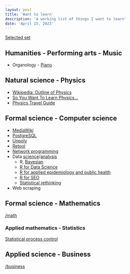 ```yaml
---
layout: post
title: 'Want to learn'
description: 'A working list of things I want to learn'
date: 'April 15, 2023'
---
```


[Selected set](/autodidact/#selected-set)

## Humanities - Performing arts - Music

- Organology - [Piano](https://en.wikipedia.org/wiki/Piano)

## Natural science - Physics

- [Wikipedia: Outline of Physics](https://en.wikipedia.org/wiki/Outline_of_physics)
- [So You Want To Learn Physics...](https://www.susanjfowler.com/blog/2016/8/13/so-you-want-to-learn-physics)
- [Physics Travel Guide](https://physicstravelguide.com/)

## Formal science - Computer science

- [MediaWiki](https://www.mediawiki.org/wiki/MediaWiki)
- [PostgreSQL](https://www.postgresql.org/)
- [Unpoly](https://unpoly.com/)
- [Retool](https://retool.com/)
- [Network programming](https://beej.us/guide/bgnet/)
- Data [science](https://r4ds.had.co.nz/introduction.html)/[analysis](https://xcelab.net/rm/statistical-rethinking/)
    - R, [Bayesian](https://xcelab.net/rm/statistical-rethinking/)
    - [R for Data Science](https://r4ds.had.co.nz/introduction.html)
    - [R for applied epidemiology and public health](https://epirhandbook.com/)
    - [R for SEO](https://www.rforseo.com/)
    - [Statistical rethinking](https://github.com/rmcelreath/stat_rethinking_2022)
- Web scraping


## Formal science - Mathematics

[/math](/math)

### Applied mathematics - Statistics

[Statistical process control](https://en.wikipedia.org/wiki/Statistical_process_control)

## Applied science - Business

[/business](/business)
